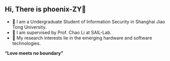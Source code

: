 ## Hi, There is phoenix-ZY👋

- 🔭 I am a Undergraduate Student of Information Security in Shanghai Jiao Tong University.
- 🌱 I am supervised by Prof. Chao Li at SAIL-Lab.
- 🤔 My research interests lie in the emerging hardware and software technologies.

**“Love meets no boundary”** 
